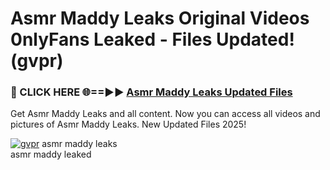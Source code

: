 # Asmr Maddy Leaks Original Videos 0nlyFans Leaked - Files Updated! (gvpr)

<h3>🔴 CLICK HERE 🌐==►► <a href="https://tinyurl.com/x26r9saj" rel="nofollow">Asmr Maddy Leaks Updated Files</a></h3>

Get Asmr Maddy Leaks and all content. Now you can access all videos and pictures of Asmr Maddy Leaks. New Updated Files 2025!

[![gvpr](https://i.imgur.com/LkgZPqh.gif)](https://tinyurl.com/x26r9saj)
asmr maddy leaks<br>
asmr maddy leaked